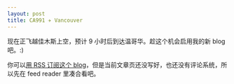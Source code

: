 ```yaml
---
layout: post
title: CA991 ✈︎ Vancouver
---
```


现在正飞越佳木斯上空，预计 9 小时后到达温哥华。趁这个机会启用我的新 blog 吧。:)

你可以[用 RSS 订阅这个 blog](http://blog.xhacker.im/feed.xml)，但是当前文章页还没写好，也还没有评论系统，所以先在 feed reader 里凑合看吧。

